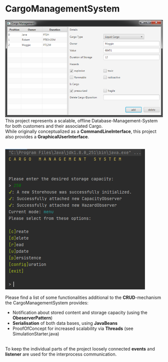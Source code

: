 # CargoManagementSystem

<img src="images/GUI.png"><br>
This project represents a scalable, offline Database-Management-System for both customers and their associated Cargo.<br>
While originally conceptualized as a <b>CommandLineInterface</b>, this project also provides a <b>GraphicalUserInterface</b>.<br><br>

<img src="images/CLI.png"><br>

Please find a list of some functionalities additional to the <b>CRUD</b>-mechanism the CargoManagementSystem provides:<br>

* Notification about stored content and storage capacity (using the <b>ObeserverPattern</b>)
* <b>Serialisation</b> of both data bases, using <b>JavaBeans</b>
* ProofOfConcept for increased scalability via <b>Threads</b> (see SimulationStarter.java)
<br>
To keep the individual parts of the project loosely connected <b>events</b> and <b>listener</b> are used for the interprocess communication.
